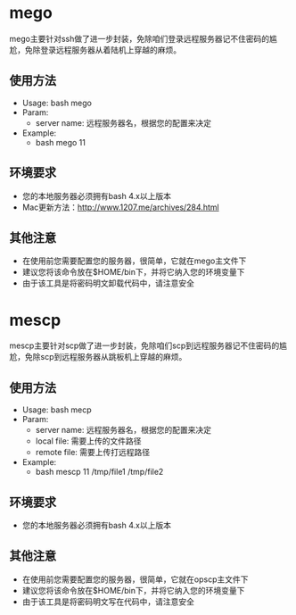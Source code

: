 
# mego 

mego主要针对ssh做了进一步封装，免除咱们登录远程服务器记不住密码的尴尬，免除登录远程服务器从着陆机上穿越的麻烦。

## 使用方法
 - Usage: bash mego <server name>
 - Param:
   - server name: 远程服务器名，根据您的配置来决定
 - Example:
   - bash mego 11

## 环境要求
 - 您的本地服务器必须拥有bash 4.x以上版本
 - Mac更新方法：http://www.1207.me/archives/284.html

## 其他注意
 - 在使用前您需要配置您的服务器，很简单，它就在mego主文件下
 - 建议您将该命令放在$HOME/bin下，并将它纳入您的环境变量下
 - 由于该工具是将密码明文卸载代码中，请注意安全


# mescp

mescp主要针对scp做了进一步封装，免除咱们scp到远程服务器记不住密码的尴尬，免除scp到远程服务器从跳板机上穿越的麻烦。

## 使用方法
 - Usage: bash mecp <server name> <local file> <remote file>
 - Param:
   - server name: 远程服务器名，根据您的配置来决定
   - local file: 需要上传的文件路径
   - remote file: 需要上传打远程路径
 - Example:
   - bash mescp 11 /tmp/file1 /tmp/file2

## 环境要求
 - 您的本地服务器必须拥有bash 4.x以上版本

## 其他注意
 - 在使用前您需要配置您的服务器，很简单，它就在opscp主文件下
 - 建议您将该命令放在$HOME/bin下，并将它纳入您的环境变量下
 - 由于该工具是将密码明文写在代码中，请注意安全
